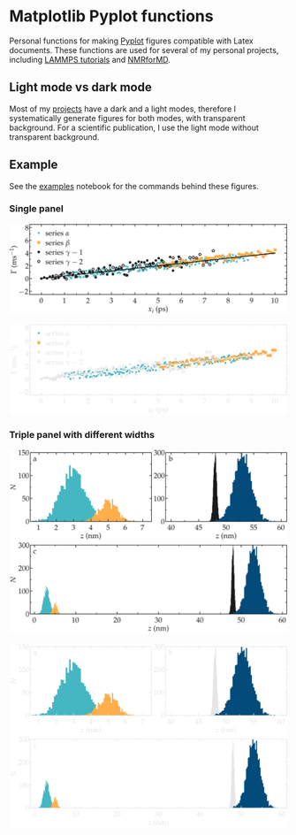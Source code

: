 # Matplotlib Pyplot functions

Personal functions for making [Pyplot](https://matplotlib.org/3.5.3/api/_as_gen/matplotlib.pyplot.html) figures compatible with Latex documents.
These functions are used for several of my personal projects, including [LAMMPS tutorials](https://lammpstutorials.github.io) and 
[NMRforMD](https://nmrformd.readthedocs.io).

## Light mode vs dark mode

Most of my [projects](https://lammpstutorials.github.io) have a dark and a light modes, 
therefore I systematically generate figures for both modes, with 
transparent background. For a scientific publication, I use the light mode
without transparent background.

## Example

See the [examples](examples.ipynb) notebook for the commands behind these figures.

### Single panel

![illustration](examples/example-1-light.png#gh-light-mode-only)

![illustration](examples/example-1-dark.png#gh-dark-mode-only)

### Triple panel with different widths

![illustration](examples/example-2-light.png#gh-light-mode-only)

![illustration](examples/example-2-dark.png#gh-dark-mode-only)

